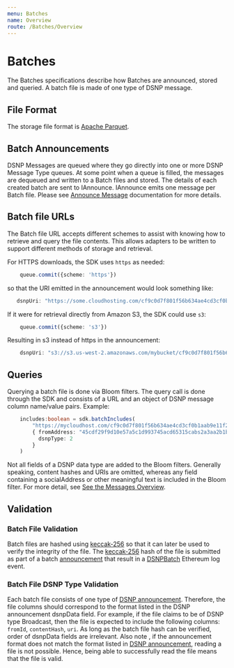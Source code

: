 ```yaml
---
menu: Batches
name: Overview
route: /Batches/Overview
---
```


# Batches

The Batches specifications describe how Batches are announced, stored and queried.
A batch file is made of one type of DSNP message.

## File Format

The storage file format is [Apache Parquet](https://github.com/apache/parquet-format).

## Batch Announcements

DSNP Messages are queued where they go directly into one or more DSNP Message Type queues.
At some point when a queue is filled, the messages are dequeued and written to a Batch files and stored.
The details of each created batch are sent to IAnnounce.
IAnnounce emits one message per Batch file.
Please see [Announce Message](/Messages/Announce) documentation for more details.


## Batch file URLs

The Batch file URL accepts different schemes to assist with knowing how to retrieve and query the file contents.
This allows adapters to be written to support different methods of storage and retrieval.

For HTTPS downloads, the SDK uses `https` as needed:

```typescript
    queue.commit({scheme: 'https'})    
```

so that the URI emitted in the announcement would look something like:
 ```typescript
    dsnpUri: "https://some.cloudhosting.com/cf9c0d7f801f56b634ae4cd3cf0b1aab9e11f2e00125dfb156baccc760417c41.parquet"
```

If it were for retrieval directly from Amazon S3, the SDK could use `s3`:
```typescript
    queue.commit({scheme: 's3'})    
```

Resulting in s3 instead of https in the announcement:

```typescript
    dsnpUri: "s3://s3.us-west-2.amazonaws.com/mybucket/cf9c0d7f801f56b634ae4cd3cf0b1aab9e11f2e00125dfb156baccc760417c41.parquet"
```
## Queries

Querying a batch file is done via Bloom filters.  The query call is done through the SDK and
consists of a URL and an object of DSNP message column name/value pairs.  Example:

```typescript
    includes:boolean = sdk.batchIncludes(
        "https://mycloudhost.com/cf9c0d7f801f56b634ae4cd3cf0b1aab9e11f2e00125dfb156baccc760417c41",
        { fromAddress: "45cdf29f9d10e57a5c1d993745acd65315cabs2a3aa2b1b",
          dsnpType: 2
        }
    )
```

Not all fields of a DSNP data type are added to the Bloom filters.
Generally speaking, content hashes and URIs are omitted, whereas any field containing a socialAddress or other meaningful text is included in the Bloom filter.
For more detail, see [See the Messages Overview](/Messages/Overview).

## Validation
### Batch File Validation
Batch files are hashed using [keccak-256](https://en.wikipedia.org/wiki/SHA-3) so that it can later be used to verify the integrity of the file.
The [keccak-256](https://en.wikipedia.org/wiki/SHA-3) hash of the file is submitted as part of a batch [announcement](/Messages/Announce) that result in a [DSNPBatch](/Messages/Announce#announcing-dsnp-events) Ethereum log event.

### Batch File DSNP Type Validation
Each batch file consists of one type of [DSNP announcement](/Messages/Overview#dsnp-announcement-formats).
Therefore, the file columns should correspond to the format listed in the DSNP announcement dsnpData field.
For example, if the file claims to be of DSNP type Broadcast, then the file is expected to include the following columns: `fromId`, `contentHash`, `uri`.
As long as the batch file hash can be verified, order of dsnpData fields are irrelevant.
Also note , if the announcement format does not match the format listed in [DSNP announcement](/Messages/Overview#dsnp-announcement-formats), reading a file is not possible.
Hence, being able to successfully read the file means that the file is valid.
